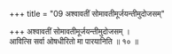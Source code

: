 +++
title = "09 अश्वावतीं सोमावतीमूर्जयन्तीमुदोजसम्"

+++
अश्वावतीं सोमावतीमूर्जयन्तीमुदोजसम् ।  
आवित्सि सर्वा ओषधीरितो मा पारयानिति ॥ १० ॥